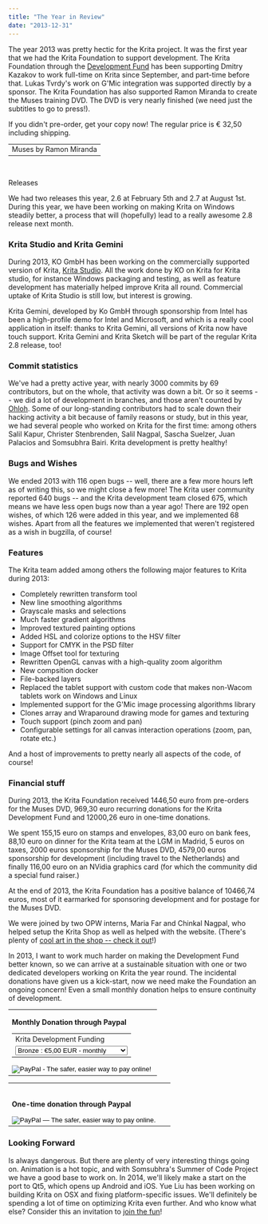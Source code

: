 ```yaml
---
title: "The Year in Review"
date: "2013-12-31"
---
```


The year 2013 was pretty hectic for the Krita project. It was the first year that we had the Krita Foundation to support development. The Krita Foundation through the [Development Fund](http://krita.org/support-krita#general) has been supporting Dmitry Kazakov to work full-time on Krita since September, and part-time before that. Lukas Tvrdy's work on G'Mic integration was supported directly by a sponsor. The Krita Foundation has also supported Ramon Miranda to create the Muses training DVD. The DVD is very nearly finished (we need just the subtitles to go to press!).

If you didn't pre-order, get your copy now! The regular price is € 32,50 including shipping.

<table><tbody><tr><td>Muses by Ramon Miranda</td></tr></tbody></table>

 ![](images/pixel.gif)

Releases

We had two releases this year, 2.6 at February 5th and 2.7 at August 1st. During this year, we have been working on making Krita on Windows steadily better, a process that will (hopefully) lead to a really awesome 2.8 release next month.

### Krita Studio and Krita Gemini

During 2013, KO GmbH has been working on the commercially supported version of Krita, [Krita Studio](http://www.kritastudio.com). All the work done by KO on Krita for Krita studio, for instance Windows packaging and testing, as well as feature development has materially helped improve Krita all round. Commercial uptake of Krita Studio is still low, but interest is growing.

Krita Gemini, developed by Ko GmbH through sponsorship from Intel has been a high-profile demo for Intel and Microsoft, and which is a really cool application in itself: thanks to Krita Gemini, all versions of Krita now have touch support. Krita Gemini and Krita Sketch will be part of the regular Krita 2.8 release, too!

### Commit statistics

We've had a pretty active year, with nearly 3000 commits by 69 contributors, but on the whole, that activity was down a bit. Or so it seems -- we did a lot of development in branches, and those aren't counted by [Ohloh](http://www.ohloh.net/p/krita). Some of our long-standing contributors had to scale down their hacking activity a bit because of family reasons or study, but in this year, we had several people who worked on Krita for the first time: among others Salil Kapur, Christer Stenbrenden, Salil Nagpal, Sascha Suelzer, Juan Palacios and Somsubhra Bairi. Krita development is pretty healthy!

### Bugs and Wishes

We ended 2013 with 116 open bugs -- well, there are a few more hours left as of writing this, so we might close a few more! The Krita user community reported 640 bugs -- and the Krita development team closed 675, which means we have less open bugs now than a year ago! There are 192 open wishes, of which 126 were added in this year, and we implemented 68 wishes. Apart from all the features we implemented that weren't registered as a wish in bugzilla, of course!

### Features

The Krita team added among others the following major features to Krita during 2013:

- Completely rewritten transform tool
- New line smoothing algorithms
- Grayscale masks and selections
- Much faster gradient algorithms
- Improved textured painting options
- Added HSL and colorize options to the HSV filter
- Support for CMYK in the PSD filter
- Image Offset tool for texturing
- Rewritten OpenGL canvas with a high-quality zoom algorithm
- New compsition docker
- File-backed layers
- Replaced the tablet support with custom code that makes non-Wacom tablets work on Windows and Linux
- Implemented support for the G'Mic image processing algorithms library
- Clones array and Wraparound drawing mode for games and texturing
- Touch support (pinch zoom and pan)
- Configurable settings for all canvas interaction operations (zoom, pan, rotate etc.)

And a host of improvements to pretty nearly all aspects of the code, of course!

### Financial stuff

During 2013, the Krita Foundation received 1446,50 euro from pre-orders for the Muses DVD, 969,30 euro recurring donations for the Krita Development Fund and 12000,26 euro in one-time donations.

We spent 155,15 euro on stamps and envelopes, 83,00 euro on bank fees, 88,10 euro on dinner for the Krita team at the LGM in Madrid, 5 euros on taxes, 2000 euros sponsorship for the Muses DVD, 4579,00 euros sponsorship for development (including travel to the Netherlands) and finally 116,00 euro on an NVidia graphics card (for which the community did a special fund raiser.)

At the end of 2013, the Krita Foundation has a positive balance of 10466,74 euros, most of it earmarked for sponsoring development and for postage for the Muses DVD.

We were joined by two OPW interns, Maria Far and Chinkal Nagpal, who helped setup the Krita Shop as well as helped with the website. (There's plenty of [cool art in the shop -- check it out](http://www.zazzle.com/kritashop)!)

In 2013, I want to work much harder on making the Development Fund better known, so we can arrive at a sustainable situation with one or two dedicated developers working on Krita the year round. The incidental donations have given us a kick-start, now we need make the Foundation an ongoing concern! Even a small monthly donation helps to ensure continuity of development.

<table cellspacing="10"><tbody><tr><td valign="top"><p><strong>Monthly Donation through Paypal</strong></p><form action="https://www.paypal.com/cgi-bin/webscr" method="post"><table><tbody><tr><td>Krita Development Funding</td></tr><tr><td><select name="os0"><option value="Bronze">Bronze : €5,00 EUR - monthly</option> <option value="Sliver">Sliver : €10,00 EUR - monthly</option> <option value="Gold">Gold : €25,00 EUR - monthly</option> <option value="Platinum">Platinum : €100,00 EUR - monthly</option> <option value="Diamond">Diamond : €250,00 EUR - monthly</option></select></td></tr></tbody></table><input type="image" name="submit" src="https://www.paypalobjects.com/en_US/i/btn/btn_subscribeCC_LG.gif" alt="PayPal - The safer, easier way to pay online!"> <img src="images/pixel.gif" border="0" alt="" width="1" height="1"></form></td></tr></tbody></table>

<table cellspacing="10"><tbody><tr><td valign="top"><br><p><strong>One-time donation through Paypal</strong></p><form action="https://www.paypal.com/cgi-bin/webscr" method="post"><input type="image" name="submit" src="https://www.paypalobjects.com/en_US/GB/i/btn/btn_donateCC_LG.gif" alt="PayPal — The safer, easier way to pay online."> <img src="images/pixel.gif" border="0" alt="" width="1" height="1"></form></td><td valign="top"><p>&nbsp;</p><p>&nbsp;</p></td></tr></tbody></table>

### Looking Forward

Is always dangerous. But there are plenty of very interesting things going on. Animation is a hot topic, and with Somsubhra's Summer of Code Project we have a good base to work on. In 2014, we'll likely make a start on the port to Qt5, which opens up Android and iOS. Yue Liu has been working on building Krita on OSX and fixing platform-specific issues. We'll definitely be spending a lot of time on optimizing Krita even further. And who know what else? Consider this an invitation to [join the fun](http://krita.org/join-krita)!
